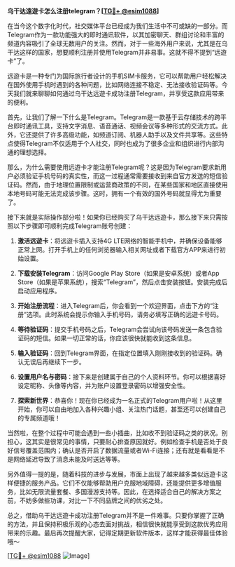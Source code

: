 **乌干达遠遊卡怎么注册telegram？[[TG💪+ @esim1088](https://t.me/s/esim1088)]**

在当今这个数字化时代，社交媒体平台已经成为我们生活中不可或缺的一部分。而Telegram作为一款功能强大的即时通讯软件，以其加密聊天、群组讨论和丰富的频道内容吸引了全球无数用户的关注。然而，对于一些海外用户来说，尤其是在乌干达这样的国家，想要顺利注册并使用Telegram并非易事。这就不得不提到“远遊卡”了。

远遊卡是一种专门为国际旅行者设计的手机SIM卡服务，它可以帮助用户轻松解决在国外使用手机时遇到的各种问题，比如网络连接不稳定、无法接收验证码等。今天我们就来聊聊如何通过乌干达远遊卡成功注册Telegram，并享受这款应用带来的便利。

首先，让我们了解一下什么是Telegram。Telegram是一款基于云存储技术的跨平台即时通讯工具，支持文字消息、语音通话、视频会议等多种形式的交流方式。此外，它还提供了许多高级功能，如频道订阅、机器人助手以及文件共享等。这些特点使得Telegram不仅适用于个人社交，同时也成为了很多企业和组织进行内部沟通的理想选择。

那么，为什么需要使用远遊卡才能注册Telegram呢？这是因为Telegram要求新用户必须验证手机号码的真实性，而这一过程通常需要接收到来自官方发送的短信验证码。然而，由于地理位置限制或运营商政策的不同，在某些国家和地区直接使用本地号码可能无法完成该步骤。这时，拥有一个有效的国外号码就显得尤为重要了。

接下来就是实际操作部分啦！如果你已经购买了乌干达远遊卡，那么接下来只需按照以下步骤即可顺利完成Telegram账号创建：

1. **激活远遊卡**：将远遊卡插入支持4G LTE网络的智能手机中，并确保设备能够正常上网。打开手机上的任何浏览器输入相关网址或者下载官方APP来进行初始设置。
   
2. **下载安装Telegram**：访问Google Play Store（如果是安卓系统）或者App Store（如果是苹果系统），搜索“Telegram”，然后点击安装按钮。安装完成后启动应用程序。

3. **开始注册流程**：进入Telegram后，你会看到一个欢迎界面，点击下方的“注册”选项。此时系统会提示你输入手机号码，请务必填写正确的远遊卡号码。

4. **等待验证码**：提交手机号码之后，Telegram会尝试向该号码发送一条包含验证码的短信。如果一切正常的话，你应该很快就能收到这条信息。

5. **输入验证码**：回到Telegram界面，在指定位置填入刚刚接收到的验证码。确认无误后再继续下一步。

6. **设置用户名与密码**：接下来是创建属于自己的个人资料环节。你可以根据喜好设定昵称、头像等内容，并为账户设置登录密码以增强安全性。

7. **探索新世界**：恭喜你！现在你已经成为一名正式的Telegram用户啦！从这里开始，你可以自由地加入各种兴趣小组、关注热门话题，甚至还可以创建自己的专属频道哦！

当然啦，在整个过程中可能会遇到一些小插曲，比如收不到验证码之类的状况。别担心，这其实是很常见的事情，只要耐心排查原因就好。例如检查手机是否处于良好信号覆盖范围内；确认是否开启了数据流量或者Wi-Fi连接；还有就是看看是不是网络延迟导致了消息未能及时送达等等。

另外值得一提的是，随着科技的进步与发展，市面上出现了越来越多类似远遊卡这样便捷的服务产品。它们不仅能够帮助用户克服地域障碍，还能提供更多增值服务，比如无限流量套餐、多国漫游支持等。因此，在选择适合自己的解决方案之前，不妨多做些功课，对比一下不同品牌之间的优劣之处。

总之，借助乌干达远遊卡成功注册Telegram并不是一件难事。只要你掌握了正确的方法，并且保持积极乐观的心态去面对挑战，相信很快就能享受到这款优秀应用带来的乐趣。最后再次提醒大家，记得定期更新软件版本，这样才能获得最佳体验哦～

[[TG💪+ @esim1088](https://t.me/s/esim1088) ![Image](https://i.postimg.cc/4NQfJmqS/Snipaste-2025-05-13-00-14-12.png)]